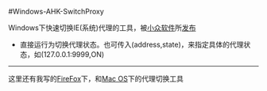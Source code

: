 #Windows-AHK-SwitchProxy

Windows下快速切换IE(系统)代理的工具，被[小众软件](http://www.appinn.com)所[发布](http://www.appinn.com/ahk-dary-ie-pr/)

* 直接运行为切换代理状态。也可传入(address,state)，来指定具体的代理状态，如(127.0.0.1:9999,ON)
 
---
这里还有我写的[FireFox](https://github.com/AnyOfYou/AutoProxy-Vimperator-Plugin)下，和[Mac OS](https://github.com/AnyOfYou/GoAgentX-Alfred-Workflow)下的代理切换工具
